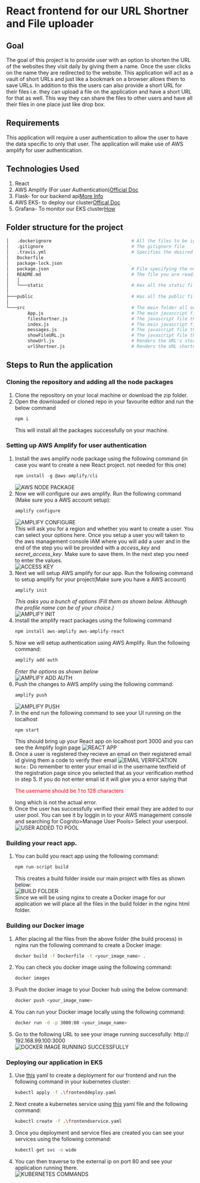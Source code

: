 # React frontend for our URL Shortner and File uploader

## Goal
<p>The goal of this project is to provide user with an option to shorten the URL of the websites they visit daily by giving them a name. Once the user clicks on the name they are redirected to the website. This application will act as a vault of short URLs and just like a bookmark on a browser allows them to save URLs. In addition to this the users can also provide a short URL for their files i.e. they can upload a file on the application and have a short URL for that as well. This way they can share the files to other users and have all their files in one place just like drop box.</p>

## Requirements

<p>This application will require a user authentication to allow the user to have the data specific to only that user. The application will make use of AWS amplify for user authentication.</p>

## Technologies Used

<ol>
<li>React</li>
<li>AWS Amplify (For user Authentication)<a href="https://docs.amplify.aws/start/q/integration/react">Official Doc</a></li>
<li>Flask- for our backend api<a href="https://github.com/rahulh25/shorturlflaskapi">More Info</a></li>
<li>AWS EKS- to deploy our cluster<a href="https://aws.amazon.com/eks/">Offical Doc</a></li>
<li>Grafana- To monitor our EKS cluster<a href="https://github.com/rahulh25/PrometheusandGrafanainEKS">How</a></li>
</ol>

## Folder structure for the project

```bash
│   .dockerignore                              # All the files to be ignored in our docker build process
│   .gitignore                                 # The gitignore file
│   .travis.yml                                # Specifies the desired building and testing environment for Travis CI
│   Dockerfile
│   package-lock.json
│   package.json                               # File specifying the node packages required for the project
│   README.md                                  # The file you are reading.
│   │
│   └───static                                 # Has all the static files required to run our application
│
├───public                                     # Has all the public files such as main index.html etc. 
│
└───src                                        # The main folder all our javascript code to run our React js app
        App.js                                 # The main javascript file that gets rendered in index.js
        fileshortner.js                        # The javascript file that shows the File upload part of the app
        index.js                               # The main javascript file acts as the entry point for our React app
        messages.js                            # The javascript file that shows the sucess and error messages                      
        showFileURL.js                         # The javascript file that shows the files uploaded by user so far
        showUrl.js                             # Renders the URL's stored by user so far
        urlShortner.js                         # Renders the URL shortner part of the application
```

## Steps to Run the application

### Cloning the repository and adding all the node packages
1. Clone the repository on your local machine or download the zip folder.
2. Open the downloaded or cloned repo in your favourite editor and run the below command
    ```js
    npm i
    ```
    This will install all the packages successfully on your machine.

### Setting up AWS Amplify for user authentication
1. Install the aws amplify node package using the following command (in case you want to create a new React project. not needed for this one)
    ```js
    npm install -g @aws-amplify/cli
    ```
    ![AWS NODE PACKAGE](https://github.com/rahulh25/screenshots/blob/master/frontend/aws_amplify_package.png)<br>
2. Now we will configure our aws amplify. Run the following command (Make sure you a AWS account setup):
    ```js
    amplify configure
    ```
    ![AMPLIFY CONFIGURE](https://github.com/rahulh25/screenshots/blob/master/frontend/aws_amplify_setup.png)<br>
    This will ask you for a region and whether you want to create a user. You can select your options here. Once you setup a user you will taken to the aws management console IAM where you will add a user and in the end of the step you will be provided with a <i>access_key</i> and <i>secret_access_key</i>. Make sure to save them. In the next step you need to enter the values.<br>
    ![ACCESS KEY](https://github.com/rahulh25/screenshots/blob/master/frontend/access_key.png)<br>
3. Next we will setup AWS amplify for our app. Run the following command to setup amplify for your project(Make sure you have a AWS account)
    ```js
    amplify init
    ```
    <i>This asks you a bunch of options (Fill them as shown below. Although the profile name can be of your choice.)</i><br>
    ![AMPLIFY INIT](https://github.com/rahulh25/screenshots/blob/master/frontend/amplify_init.png)<br>  
4. Install the amplify react packages using the following command
    ```js
    npm install aws-amplify aws-amplify-react
    ```
5. Now we will setup authentication using AWS Amplify. Run the following command:
    ```js
    amplify add auth
    ```
    <i>Enter the options as shown below</i><br>
    ![AMPLIFY ADD AUTH](https://github.com/rahulh25/screenshots/blob/master/frontend/add_auth.png)<br>
6. Push the changes to AWS amplify using the following command:
    ```js
    amplify push
    ```
    ![AMPLIFY PUSH](https://github.com/rahulh25/screenshots/blob/master/frontend/amplify_push.png)<br>
7. In the end run the following command to see your UI running on the localhost
    ```
    npm start
    ```
    This should bring up your React app on localhost port 3000 and you can see the Amplify login page
    ![REACT APP](https://github.com/rahulh25/screenshots/blob/master/frontend/react_app.png)<br>
8. Once a user is registered they recieve an email on their registered email id giving them a code to verify their email
    ![EMAIL VERIFICATION](https://github.com/rahulh25/screenshots/blob/master/frontend/email_verification.png)<br>
    `Note:` Do remember to enter your email id in the username textfield of the registration page since you selected that as your verification method in step 5. If you do not enter email id it will give you a error saying that <p style="color:Red">The username should be 1 to 128 characters</p> long which is not the actual error.
9. Once the user has successfully verified their email they are added to our user pool. You can see it by loggin in to your AWS management console and searching for Cognito>Manage User Pools> Select your userpool.
    ![USER ADDED TO POOL](https://github.com/rahulh25/screenshots/blob/master/frontend/user_added_to_pool.png)<br>

### Building your react app.

1. You can build you react app using the following command:
    ```js
    npm run-script build
    ```
    This creates a build folder inside our main project with files as shown below:<br>
    ![BUILD FOLDER](https://github.com/rahulh25/screenshots/blob/master/frontend/build_image.png)<br>
    Since we will be using nginx to create a Docker image for our application we will place all the files in the build folder in the nginx html folder.

### Building our Docker image

1. After placing all the files from the above folder (the build process) in nginx run the following command to create a Docker image:
    ```bash
    docker build -f Dockerfile -t <your_image_name> .
    ```
2. You can check you docker image using the following command:
    ```bash
    docker images
    ```
3. Push the docker image to your Docker hub using the below command:
    ```bash
    docker push <your_image_name>
    ```
4. You can run your Docker image locally using the following command:
    ```bash
    docker run -d -p 3000:80 <your_image_name>
    ```
5. Go to the following URL to see your image running successfully:
    http:// 192.168.99.100:3000<br>
    ![DOCKER IMAGE RUNNING SUCCESSFULLY](https://github.com/rahulh25/screenshots/blob/master/frontend/docker_running.png)<br>

### Deploying our application in EKS

1. Use <a href="https://github.com/rahulh25/PrometheusandGrafanainEKS/blob/master/frontenddeploy.yaml"> this</a> yaml to create a deployment for our frontend and run the following command in your kubernetes cluster:
    ```bash
    kubectl apply -f .\frontenddeploy.yaml
    ```
2. Next create a kubernetes service using <a href="https://github.com/rahulh25/PrometheusandGrafanainEKS/blob/master/frontendservice.yaml"> this</a> yaml file and the following command:
    ```bash
    kubectl create -f .\frontendservice.yaml
    ```
3. Once you deployment and service files are created you can see your services using the following command:
    ```bash
    kubectl get svc -o wide
    ```
4. You can then traverse to the external ip on port 80 and see your application running there.<br>
    ![KUBERNETES COMMANDS](https://github.com/rahulh25/screenshots/blob/master/frontend/kubectl_frontend.png)<br>
